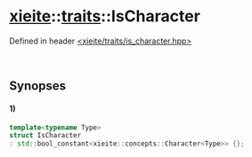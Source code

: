 # [xieite](../../xieite.md)\:\:[traits](../../traits.md)\:\:IsCharacter
Defined in header [<xieite/traits/is_character.hpp>](../../../include/xieite/traits/is_character.hpp)

&nbsp;

## Synopses
#### 1)
```cpp
template<typename Type>
struct IsCharacter
: std::bool_constant<xieite::concepts::Character<Type>> {};
```
